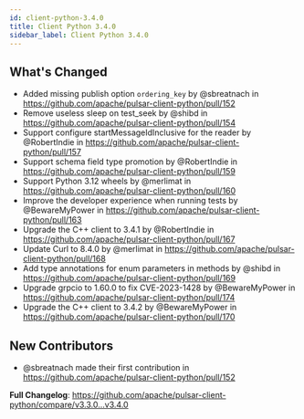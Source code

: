 ```yaml
---
id: client-python-3.4.0
title: Client Python 3.4.0
sidebar_label: Client Python 3.4.0
---
```


## What's Changed
* Added missing publish option `ordering_key` by @sbreatnach in https://github.com/apache/pulsar-client-python/pull/152
* Remove useless sleep on test_seek by @shibd in https://github.com/apache/pulsar-client-python/pull/154
* Support configure startMessageIdInclusive for the reader by @RobertIndie in https://github.com/apache/pulsar-client-python/pull/157
* Support schema field type promotion by @RobertIndie in https://github.com/apache/pulsar-client-python/pull/159
* Support Python 3.12 wheels by @merlimat in https://github.com/apache/pulsar-client-python/pull/160
* Improve the developer experience when running tests by @BewareMyPower in https://github.com/apache/pulsar-client-python/pull/163
* Upgrade the C++ client to 3.4.1 by @RobertIndie in https://github.com/apache/pulsar-client-python/pull/167
* Update Curl to 8.4.0 by @merlimat in https://github.com/apache/pulsar-client-python/pull/168
* Add type annotations for enum parameters in methods by @shibd in https://github.com/apache/pulsar-client-python/pull/169
* Upgrade grpcio to 1.60.0 to fix CVE-2023-1428 by @BewareMyPower in https://github.com/apache/pulsar-client-python/pull/174
* Upgrade the C++ client to 3.4.2 by @BewareMyPower in https://github.com/apache/pulsar-client-python/pull/170

## New Contributors
* @sbreatnach made their first contribution in https://github.com/apache/pulsar-client-python/pull/152

**Full Changelog**: https://github.com/apache/pulsar-client-python/compare/v3.3.0...v3.4.0